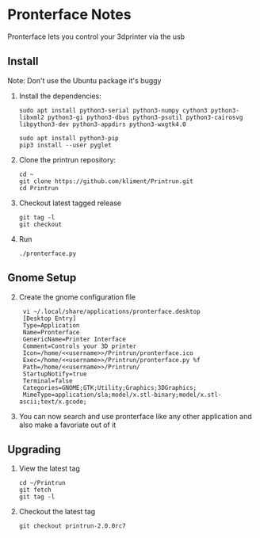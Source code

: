 # Pronterface Notes
Pronterface lets you control your 3dprinter via the usb

## Install
Note: Don't use the Ubuntu package it's buggy

1. Install the dependencies:
    ```
    sudo apt install python3-serial python3-numpy cython3 python3-libxml2 python3-gi python3-dbus python3-psutil python3-cairosvg libpython3-dev python3-appdirs python3-wxgtk4.0

    ```

    ```
    sudo apt install python3-pip
    pip3 install --user pyglet

     ```

2. Clone the printrun repository:
    ```
    cd ~
    git clone https://github.com/kliment/Printrun.git
    cd Printrun
    ```

3. Checkout latest tagged release

       git tag -l
       git checkout 

5. Run

       ./pronterface.py

## Gnome Setup
2. Create the gnome configuration file

        vi ~/.local/share/applications/pronterface.desktop
        [Desktop Entry]
        Type=Application
        Name=Pronterface
        GenericName=Printer Interface
        Comment=Controls your 3D printer
        Icon=/home/<<username>>/Printrun/pronterface.ico
        Exec=/home/<<username>>/Printrun/pronterface.py %f
        Path=/home/<<username>>/Printrun/
        StartupNotify=true
        Terminal=false
        Categories=GNOME;GTK;Utility;Graphics;3DGraphics;
        MimeType=application/sla;model/x.stl-binary;model/x.stl-ascii;text/x.gcode;

3. You can now search and use pronterface like any other application and also make a favoriate out of it

## Upgrading
1. View the latest tag

       cd ~/Printrun
       git fetch
       git tag -l

2. Checkout the latest tag

       git checkout printrun-2.0.0rc7
<!--stackedit_data:
eyJoaXN0b3J5IjpbMjc5ODk4Myw5ODQzNTk4OTQsMTYwODEyMj
UzMiwtMTQ2Nzg4MjQyOCwtMTcyNTM1MzUzOSwtNjg4MDI5NjIx
LDEwNTM4MjgwMjEsLTE3NzIzMzI0OTMsMTMyNDEzMDU2MF19
-->